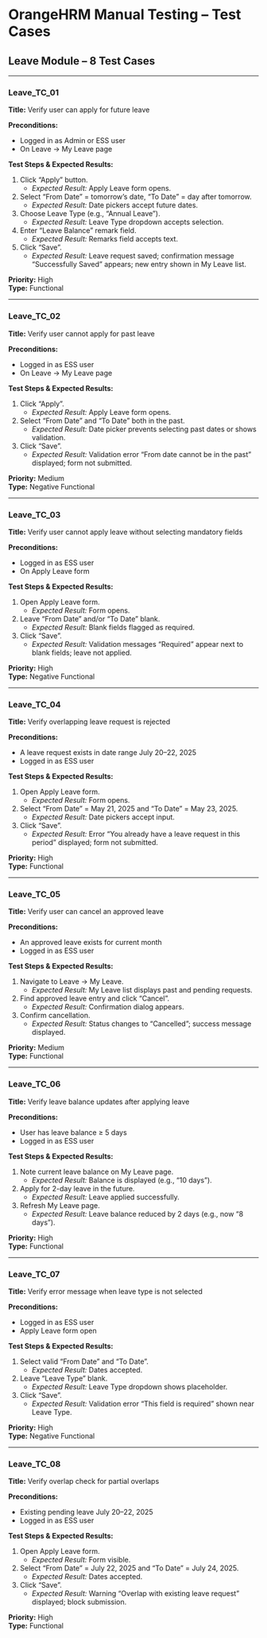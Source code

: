 # OrangeHRM Manual Testing – Test Cases

## Leave Module – 8 Test Cases

---

### Leave_TC_01  
**Title:** Verify user can apply for future leave  

**Preconditions:**  
- Logged in as Admin or ESS user  
- On Leave → My Leave page  

**Test Steps & Expected Results:**  
1. Click “Apply” button.  
   - *Expected Result:* Apply Leave form opens.  
2. Select “From Date” = tomorrow’s date, “To Date” = day after tomorrow.  
   - *Expected Result:* Date pickers accept future dates.  
3. Choose Leave Type (e.g., “Annual Leave”).  
   - *Expected Result:* Leave Type dropdown accepts selection.  
4. Enter “Leave Balance” remark field.  
   - *Expected Result:* Remarks field accepts text.  
5. Click “Save”.  
   - *Expected Result:* Leave request saved; confirmation message “Successfully Saved” appears; new entry shown in My Leave list.  

**Priority:** High  
**Type:** Functional  

---

### Leave_TC_02  
**Title:** Verify user cannot apply for past leave  

**Preconditions:**  
- Logged in as ESS user  
- On Leave → My Leave page  

**Test Steps & Expected Results:**  
1. Click “Apply”.  
   - *Expected Result:* Apply Leave form opens.  
2. Select “From Date” and “To Date” both in the past.  
   - *Expected Result:* Date picker prevents selecting past dates or shows validation.  
3. Click “Save”.  
   - *Expected Result:* Validation error “From date cannot be in the past” displayed; form not submitted.  

**Priority:** Medium  
**Type:** Negative Functional  

---

### Leave_TC_03  
**Title:** Verify user cannot apply leave without selecting mandatory fields  

**Preconditions:**  
- Logged in as ESS user  
- On Apply Leave form  

**Test Steps & Expected Results:**  
1. Open Apply Leave form.  
   - *Expected Result:* Form opens.  
2. Leave “From Date” and/or “To Date” blank.  
   - *Expected Result:* Blank fields flagged as required.  
3. Click “Save”.  
   - *Expected Result:* Validation messages “Required” appear next to blank fields; leave not applied.  

**Priority:** High  
**Type:** Negative Functional  

---

### Leave_TC_04  
**Title:** Verify overlapping leave request is rejected  

**Preconditions:**  
- A leave request exists in date range July 20–22, 2025  
- Logged in as ESS user  

**Test Steps & Expected Results:**  
1. Open Apply Leave form.  
   - *Expected Result:* Form opens.  
2. Select “From Date” = May 21, 2025 and “To Date” = May 23, 2025.  
   - *Expected Result:* Date pickers accept input.  
3. Click “Save”.  
   - *Expected Result:* Error “You already have a leave request in this period” displayed; form not submitted.  

**Priority:** High  
**Type:** Functional  

---

### Leave_TC_05  
**Title:** Verify user can cancel an approved leave  

**Preconditions:**  
- An approved leave exists for current month  
- Logged in as ESS user  

**Test Steps & Expected Results:**  
1. Navigate to Leave → My Leave.  
   - *Expected Result:* My Leave list displays past and pending requests.  
2. Find approved leave entry and click “Cancel”.  
   - *Expected Result:* Confirmation dialog appears.  
3. Confirm cancellation.  
   - *Expected Result:* Status changes to “Cancelled”; success message displayed.  

**Priority:** Medium  
**Type:** Functional  

---

### Leave_TC_06  
**Title:** Verify leave balance updates after applying leave  

**Preconditions:**  
- User has leave balance ≥ 5 days  
- Logged in as ESS user  

**Test Steps & Expected Results:**  
1. Note current leave balance on My Leave page.  
   - *Expected Result:* Balance is displayed (e.g., “10 days”).  
2. Apply for 2-day leave in the future.  
   - *Expected Result:* Leave applied successfully.  
3. Refresh My Leave page.  
   - *Expected Result:* Leave balance reduced by 2 days (e.g., now “8 days”).  

**Priority:** High  
**Type:** Functional  

---

### Leave_TC_07  
**Title:** Verify error message when leave type is not selected  

**Preconditions:**  
- Logged in as ESS user  
- Apply Leave form open  

**Test Steps & Expected Results:**  
1. Select valid “From Date” and “To Date”.  
   - *Expected Result:* Dates accepted.  
2. Leave “Leave Type” blank.  
   - *Expected Result:* Leave Type dropdown shows placeholder.  
3. Click “Save”.  
   - *Expected Result:* Validation error “This field is required” shown near Leave Type.  

**Priority:** High  
**Type:** Negative Functional  

---

### Leave_TC_08  
**Title:** Verify overlap check for partial overlaps  

**Preconditions:**  
- Existing pending leave July 20–22, 2025  
- Logged in as ESS user  

**Test Steps & Expected Results:**  
1. Open Apply Leave form.  
   - *Expected Result:* Form visible.  
2. Select “From Date” = July 22, 2025 and “To Date” = July 24, 2025.  
   - *Expected Result:* Dates accepted.  
3. Click “Save”.  
   - *Expected Result:* Warning “Overlap with existing leave request” displayed; block submission.  

**Priority:** High  
**Type:** Functional  
